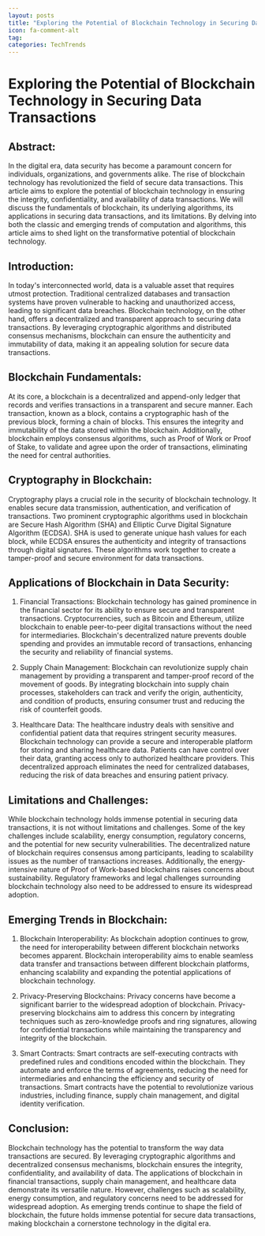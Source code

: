 ```yaml
---
layout: posts
title: "Exploring the Potential of Blockchain Technology in Securing Data Transactions"
icon: fa-comment-alt
tag:      
categories: TechTrends
---
```



# Exploring the Potential of Blockchain Technology in Securing Data Transactions

## Abstract:
In the digital era, data security has become a paramount concern for individuals, organizations, and governments alike. The rise of blockchain technology has revolutionized the field of secure data transactions. This article aims to explore the potential of blockchain technology in ensuring the integrity, confidentiality, and availability of data transactions. We will discuss the fundamentals of blockchain, its underlying algorithms, its applications in securing data transactions, and its limitations. By delving into both the classic and emerging trends of computation and algorithms, this article aims to shed light on the transformative potential of blockchain technology.

## Introduction:
In today's interconnected world, data is a valuable asset that requires utmost protection. Traditional centralized databases and transaction systems have proven vulnerable to hacking and unauthorized access, leading to significant data breaches. Blockchain technology, on the other hand, offers a decentralized and transparent approach to securing data transactions. By leveraging cryptographic algorithms and distributed consensus mechanisms, blockchain can ensure the authenticity and immutability of data, making it an appealing solution for secure data transactions.

## Blockchain Fundamentals:
At its core, a blockchain is a decentralized and append-only ledger that records and verifies transactions in a transparent and secure manner. Each transaction, known as a block, contains a cryptographic hash of the previous block, forming a chain of blocks. This ensures the integrity and immutability of the data stored within the blockchain. Additionally, blockchain employs consensus algorithms, such as Proof of Work or Proof of Stake, to validate and agree upon the order of transactions, eliminating the need for central authorities.

## Cryptography in Blockchain:
Cryptography plays a crucial role in the security of blockchain technology. It enables secure data transmission, authentication, and verification of transactions. Two prominent cryptographic algorithms used in blockchain are Secure Hash Algorithm (SHA) and Elliptic Curve Digital Signature Algorithm (ECDSA). SHA is used to generate unique hash values for each block, while ECDSA ensures the authenticity and integrity of transactions through digital signatures. These algorithms work together to create a tamper-proof and secure environment for data transactions.

## Applications of Blockchain in Data Security:
1. Financial Transactions: Blockchain technology has gained prominence in the financial sector for its ability to ensure secure and transparent transactions. Cryptocurrencies, such as Bitcoin and Ethereum, utilize blockchain to enable peer-to-peer digital transactions without the need for intermediaries. Blockchain's decentralized nature prevents double spending and provides an immutable record of transactions, enhancing the security and reliability of financial systems.

2. Supply Chain Management: Blockchain can revolutionize supply chain management by providing a transparent and tamper-proof record of the movement of goods. By integrating blockchain into supply chain processes, stakeholders can track and verify the origin, authenticity, and condition of products, ensuring consumer trust and reducing the risk of counterfeit goods.

3. Healthcare Data: The healthcare industry deals with sensitive and confidential patient data that requires stringent security measures. Blockchain technology can provide a secure and interoperable platform for storing and sharing healthcare data. Patients can have control over their data, granting access only to authorized healthcare providers. This decentralized approach eliminates the need for centralized databases, reducing the risk of data breaches and ensuring patient privacy.

## Limitations and Challenges:
While blockchain technology holds immense potential in securing data transactions, it is not without limitations and challenges. Some of the key challenges include scalability, energy consumption, regulatory concerns, and the potential for new security vulnerabilities. The decentralized nature of blockchain requires consensus among participants, leading to scalability issues as the number of transactions increases. Additionally, the energy-intensive nature of Proof of Work-based blockchains raises concerns about sustainability. Regulatory frameworks and legal challenges surrounding blockchain technology also need to be addressed to ensure its widespread adoption.

## Emerging Trends in Blockchain:
1. Blockchain Interoperability: As blockchain adoption continues to grow, the need for interoperability between different blockchain networks becomes apparent. Blockchain interoperability aims to enable seamless data transfer and transactions between different blockchain platforms, enhancing scalability and expanding the potential applications of blockchain technology.

2. Privacy-Preserving Blockchains: Privacy concerns have become a significant barrier to the widespread adoption of blockchain. Privacy-preserving blockchains aim to address this concern by integrating techniques such as zero-knowledge proofs and ring signatures, allowing for confidential transactions while maintaining the transparency and integrity of the blockchain.

3. Smart Contracts: Smart contracts are self-executing contracts with predefined rules and conditions encoded within the blockchain. They automate and enforce the terms of agreements, reducing the need for intermediaries and enhancing the efficiency and security of transactions. Smart contracts have the potential to revolutionize various industries, including finance, supply chain management, and digital identity verification.

## Conclusion:
Blockchain technology has the potential to transform the way data transactions are secured. By leveraging cryptographic algorithms and decentralized consensus mechanisms, blockchain ensures the integrity, confidentiality, and availability of data. The applications of blockchain in financial transactions, supply chain management, and healthcare data demonstrate its versatile nature. However, challenges such as scalability, energy consumption, and regulatory concerns need to be addressed for widespread adoption. As emerging trends continue to shape the field of blockchain, the future holds immense potential for secure data transactions, making blockchain a cornerstone technology in the digital era.